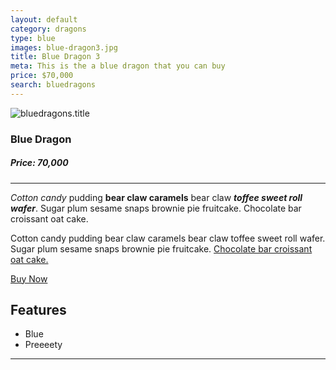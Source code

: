 ```yaml
---
layout: default
category: dragons
type: blue
images: blue-dragon3.jpg
title: Blue Dragon 3
meta: This is the a blue dragon that you can buy
price: $70,000
search: bluedragons
---
```


<img class="img-flex individual" src="{{site.baseurl}}/images/blue-dragon3.jpg" alt="bluedragons.title">

### Blue Dragon
##### Price: 70,000

---

*Cotton candy* pudding **bear claw caramels** bear claw ***toffee sweet roll wafer***. Sugar plum sesame snaps brownie pie fruitcake. Chocolate bar croissant oat cake.

Cotton candy pudding bear claw caramels bear claw toffee sweet roll wafer. Sugar plum sesame snaps brownie pie fruitcake. [Chocolate bar croissant oat cake.]()

<a class="btn2" href="{{site.baseurl}}/cart/"> Buy Now</a>

## Features

- Blue
- Preeeety

<hr>
